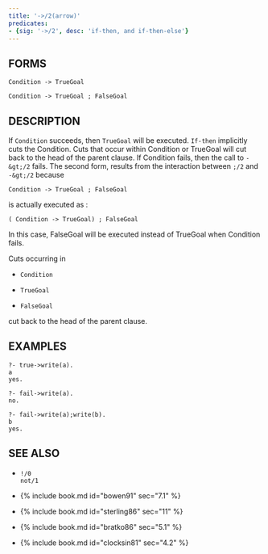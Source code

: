 ```yaml
---
title: '->/2(arrow)'
predicates:
- {sig: '->/2', desc: 'if-then, and if-then-else'}
---
```


## FORMS

```
Condition -> TrueGoal

Condition -> TrueGoal ; FalseGoal
```
## DESCRIPTION


If `Condition` succeeds, then `TrueGoal` will be executed. `If-then` implicitly cuts the Condition. Cuts that occur within Condition or TrueGoal will cut back to the head of the parent clause. If Condition fails, then the call to `-&gt;/2` fails. The second form, results from the interaction between `;/2` and
`-&gt;/2` because

```
Condition -> TrueGoal ; FalseGoal
```

is actually executed as :

```
( Condition -> TrueGoal) ; FalseGoal
```

In this case, FalseGoal will be executed instead of TrueGoal when Condition fails.

Cuts occurring in

- `Condition`

- `TrueGoal`

- `FalseGoal`

cut back to the head of the parent clause.


## EXAMPLES

```
?- true->write(a).
a
yes.
```

```
?- fail->write(a).
no.
```

```
?- fail->write(a);write(b).
b
yes.
```


## SEE ALSO

- `!/0`  
`not/1`

- {% include book.md id="bowen91"    sec="7.1" %}
- {% include book.md id="sterling86" sec="11" %}
- {% include book.md id="bratko86"   sec="5.1" %}
- {% include book.md id="clocksin81" sec="4.2" %}
